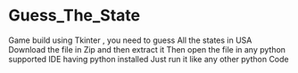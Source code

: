 # Guess_The_State
Game build using Tkinter , you need to guess All the states in USA
Download the file in Zip and then extract it
Then open the file in any python supported IDE having python installed 
Just run it like any other python Code 
